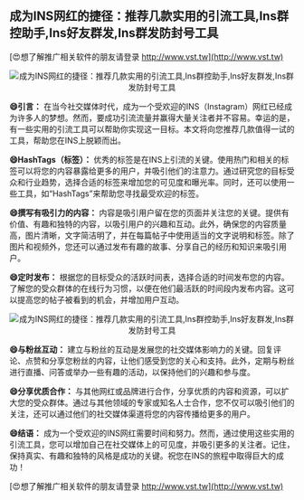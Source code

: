 ## **成为INS网红的捷径：推荐几款实用的引流工具,Ins群控助手,Ins好友群发,Ins群发防封号工具**

[😍想了解推广相关软件的朋友请登录 http://www.vst.tw](http://www.vst.tw)

 <center><img src="https://vst.tw/MP4/tuiguang/png/3.png" alt="成为INS网红的捷径：推荐几款实用的引流工具,Ins群控助手,Ins好友群发,Ins群发防封号工具"></center>

**😄引言：**
在当今社交媒体时代，成为一个受欢迎的INS（Instagram）网红已经成为许多人的梦想。然而，要成功引流流量并赢得大量关注者并不容易。幸运的是，有一些实用的引流工具可以帮助你实现这一目标。本文将向您推荐几款值得一试的工具，帮助您在INS上脱颖而出。

**😄HashTags（标签）：**
优秀的标签是在INS上引流的关键。使用热门和相关的标签可以将您的内容暴露给更多的用户，并吸引他们的注意力。通过研究您的目标受众和行业趋势，选择合适的标签来增加您的可见度和曝光率。同时，还可以使用一些工具，如“HashTags”来帮助您寻找最受欢迎的标签。

**😄撰写有吸引力的内容：**
内容是吸引用户留在您的页面并关注您的关键。提供有价值、有趣和独特的内容，以吸引用户的兴趣和互动。此外，确保您的内容质量高，图片清晰，文字简洁明了，并在每篇帖子中使用适当的文字说明和标签。除了图片和视频外，您还可以通过发布有趣的故事、分享自己的经历和知识来吸引用户。

**😄定时发布：**
根据您的目标受众的活跃时间表，选择合适的时间发布您的内容。了解您的受众群体的在线行为习惯，以便在他们最活跃的时间段内发布内容。这可以提高您的帖子被看到的机会，并增加用户互动。

 <center><img src="https://vst.tw/MP4/tuiguang/png/7.png" alt="成为INS网红的捷径：推荐几款实用的引流工具,Ins群控助手,Ins好友群发,Ins群发防封号工具"></center>

**😄与粉丝互动：**
建立与粉丝的互动是发展您的社交媒体影响力的关键。回复评论、点赞和分享您粉丝的内容，让他们感受到您的关心和支持。此外，定期与粉丝进行直播、问答或举办一些有趣的活动，以保持他们的兴趣和参与度。

**😄分享优质合作：**
与其他网红或品牌进行合作，分享优质的内容和资源，可以扩大您的受众群体。通过与其他领域的专家或知名人士合作，您不仅可以吸引他们的关注，还可以通过他们的社交媒体渠道将您的内容传播给更多的用户。

**😄结语：**
成为一个受欢迎的INS网红需要时间和努力。然而，通过使用这些实用的引流工具，您可以增加自己在社交媒体上的可见度，并吸引更多的关注者。记住，保持真实、有趣和独特的风格是成功的关键。祝您在INS的旅程中取得巨大的成功！

[😍想了解推广相关软件的朋友请登录 http://www.vst.tw](http://www.vst.tw)



